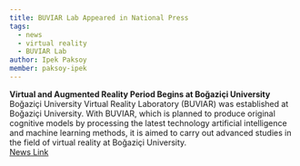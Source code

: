 ```yaml
---
title: BUVIAR Lab Appeared in National Press
tags:
  - news
  - virtual reality
  - BUVIAR Lab
author: Ipek Paksoy
member: paksoy-ipek
---
```

**Virtual and Augmented Reality Period Begins at Boğaziçi University**\
Boğaziçi University Virtual Reality Laboratory (BUVIAR) was established at Boğaziçi University. With BUVIAR, which is planned to produce original cognitive models by processing the latest technology artificial intelligence and machine learning methods, it is aimed to carry out advanced studies in the field of virtual reality at Boğaziçi University.
\
[News Link](https://teknosafari.net/bogazici-universitesinde-ogretmen-egitimi-icin-sanal-ve-artirilmis-gerceklik-donemi-basliyor/)
